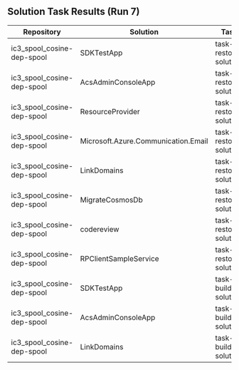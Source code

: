 ## Solution Task Results (Run 7)

| Repository | Solution | Task | Status | Timestamp |
|-----------|----------|------|--------|-----------|
| ic3_spool_cosine-dep-spool | SDKTestApp | task-restore-solution | SUCCESS | 2025-10-21 21:07:38 |
| ic3_spool_cosine-dep-spool | AcsAdminConsoleApp | task-restore-solution | SUCCESS | 2025-10-21 21:07:42 |
| ic3_spool_cosine-dep-spool | ResourceProvider | task-restore-solution | FAIL | 2025-10-21 21:09:19 |
| ic3_spool_cosine-dep-spool | Microsoft.Azure.Communication.Email | task-restore-solution | FAIL | 2025-10-21 21:14:41 |
| ic3_spool_cosine-dep-spool | LinkDomains | task-restore-solution | SUCCESS | 2025-10-21 21:14:44 |
| ic3_spool_cosine-dep-spool | MigrateCosmosDb | task-restore-solution | FAIL | 2025-10-21 21:14:46 |
| ic3_spool_cosine-dep-spool | codereview | task-restore-solution | SUCCESS | 2025-10-21 21:14:51 |
| ic3_spool_cosine-dep-spool | RPClientSampleService | task-restore-solution | FAIL | 2025-10-21 21:14:57 |
| ic3_spool_cosine-dep-spool | SDKTestApp | task-build-solution | SUCCESS | 2025-10-21 21:15:55 |
| ic3_spool_cosine-dep-spool | AcsAdminConsoleApp | task-build-solution | SUCCESS | 2025-10-21 21:15:58 |
| ic3_spool_cosine-dep-spool | LinkDomains | task-build-solution | SUCCESS | 2025-10-21 21:16:00 |
